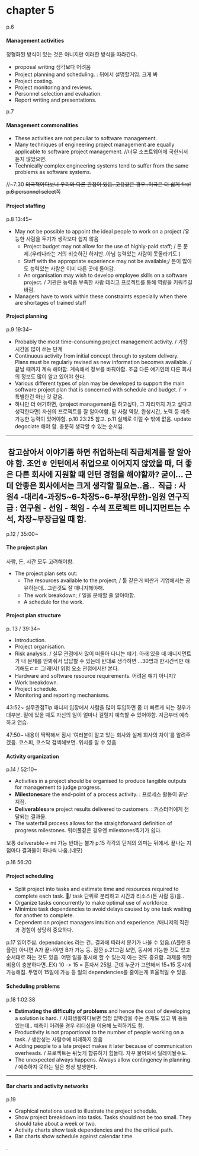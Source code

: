 # chapter 5
p.6
#### Management activities
정형화된 방식이 있는 것은 아니지만 이러한 방식을 따라간다.
* proposal writing 생각보다 어려움
* Project planning and scheduling.
 : 뒤에서 설명할거임. 크게 봐
* Project costing.
* Project monitoring and reviews.
* Personnel selection and evaluation.
* Report writing and presentations.

p.7
#### Management commonalities
* These activities are not peculiar to software management.
* Many techniques of engineering project management are equally applicable to software project management. //너무 소프트웨어에 국한되서 듣지 않았으면.
* Technically complex engineering systems tend to suffer from the same problems as software systems.

//~7:30
~~외국책이다보니 우리와 다른 관점이 있음. 고용같은 경우..미국은 더 쉽게 fire! p.6 personnel selcet쪽~~
#### Project staffing
p.8 13:45~
* May not be possible to appoint the ideal people to work on a project /유능한 사람을 두기가 생각보다 쉽지 않음
  * Project budget may not allow for the use of highly-paid staff; / 돈 문제.(우리나라는 거의 비슷하긴 하지만..아님 능력있는 사람이 못올라기도.)
  * Staff with the appropriate experience may not be available;/ 돈이 많아도 능력있는 사람은 이미 다른 곳에 들어감.
  * An organisation may wish to develop employee skills on a software project. / 기관은 능력좀 부족한 사람 데리고 프로젝트를 통해 역량을 키워주길 바람.
* Managers have to work within these constraints especially when there are shortages of trained staff

#### Project planning
p.9 19:34~
* Probably the most time-consuming  project management activity. / 가장 시간을 많이 쓰는 단계
* Continuous activity from initial concept through to system delivery. Plans must be regularly revised as new information becomes available.
 / 끝날 때까지 계속 해야함. 계속해서 정보를 바꿔야함. 조금 다른 얘기인데 다른 회사의 정보도 많이 알고 있어야 한다.
 * Various different types of plan may be developed to support the main software project plan that is concerned with schedule and budget. / -> 특별한건 아닌 것 같음.
 * 하나만 더 얘기하면, (project management좀 하고싶다, 그 자리까지 가고 싶다고 생각한다면) 자신의 프로젝트를 잘 알아야함. 밑 사람 역량, 완성시간, 노력 등 예측가능한 능력이 있어야함.
 p.10 23:25 참고.
 p.11
 실제로 이럴 수 밖에 없음.
 update
 degociate 해야 함. 충분히 생각할 수 있는 순서임.
-------------------
&nbsp;참고삼아서 이야기좀 하면 취업하는데 직급체계를 잘 알아야 함. 조언ㅎ
인턴에서 취업으로 이어지지 않았을 때, 더 좋은 다른 회사에 지원할 때 인턴 경험을 해야할까? 굳이... 근데 안좋은 회사에서는 크게 생각할 필요는..음..
&nbsp;직급 : 사원4 -대리4-과장5~6-차장5~6-부장(무한)-임원
연구직급 : 연구원 - 선임 - 책임 - 수석
프로젝트 메니지먼트는 수석, 차장~부장급일 때 함.
------------------
p.12 / 35:00~
#### The project plan
사람, 돈, 시간 모두 고려해야함.
* The project plan sets out:
  * The resources available to the project; /  툴 같은거 비싼거 기업에서는 공유하는데.. 그런것도 잘 매니지해야해.
  * The work breakdown; / 일을 분배할 줄 알아야함.
  * A schedule for the work.
#### Project plan structure
p. 13 / 39:34~
* Introduction.
* Project organisation.
* Risk analysis. / 실무 관점에서 많이 떠돌아 다니는 얘기. 아래 있을 때 매니지먼트가 내 문제를 안봐줘서 답답할 수 있는데 반대로 생각하면 ...30명과 한시간씩만 얘기해도ㄷㄷ 그!래!서! 위험 요소 관점에서만 본다.
* Hardware and software resource requirements. 어려운 얘기 아니지?
* Work breakdown.
* Project schedule.
* Monitoring and reporting mechanisms.

43:52~ 실무관점Tip
매니저 입장에서 사람을 많이 투입하면 좀 더 빠르게 되는 경우가 대부분. 밑에 있을 때도 자신의 일이 얼마나 걸릴지 예측할 수 있어야함. 지금부터 예측하고 연습.

47:50~ 내용이 딱딱해서 잠시 '여러분이 알고 있는 회사와 실제 회사의 차이'를 알려주겠음. 코스피, 코스닥 검색해보면..위치를 알 수 있음.

#### Activity organization
p.14 / 52:10~
* Activities in a project should be organised to produce tangible outputs for management to judge progress.
* **Milestones**are the end-point of a process activity. : 프로세스 활동이 끝난 지점.
* **Deliverables**are project results delivered to customers. : 커스터머에게 전달되는 결과물.
* The waterfall process allows for the straightforward definition of progress milestones. 워터풀같은 경우엔 milestones찍기가 쉽다.

보통 deliverable-> mi 가능
반대는 불가
p.15
각각의 단계의 의미는 뒤에서.
끝나는 지점마다 결과물이 하나씩 나옴.(네모)

p.16 56:20
#### Project scheduling
* Split project into tasks and estimate time and resources required to complete each task.
/ task 단위로 분리하고 시간과 리소스(돈 사람 등)을..
* Organize tasks concurrently to make optimal use of workforce.
* Minimize task dependencies to avoid delays caused by one task waiting for another to complete.
* Dependent on project managers intuition and experience.
/매니저의 직관과 경험이 상당히 중요하다.

p.17 읽어주심.
dependancies 라는 건.. 결과에 따라서 분기가 나올 수 있음.(A플랜 B플랜) 아니면 A가 끝나야만 B가 가능 등. 잠깐 p.21그림 보면, 동시에 가능한 것도 있고 순서대로 하는 것도 있음. 어떤 일을 동시에 할 수 있는지 아는 것도 중요함. 과제를 위한 비용이 충분하다면..EX) 10 -> 15 = 혼자서 25일. 근데 누군가 고안해서 15+15 동시에 가능해짐. 두명이 15일에 가능 등 일의 dependencies를 줄이는게 효율적일 수 있음.

#### Scheduling problems
p.18 1:02:38
* **Estimating the difficulty of problems** and hence the cost of developing a solution is hard. / 사회생활하다보면 엄청 압박감을 주는 존재도 있고 뭐 등등 있는데.. 예측이 어려울 경우 리더십을 이용해 노력하기도 함.
* Productivity is not proportional to the number of people working on a task. / 생산성는 사람수에 비례하지 않음
* Adding people to a late project makes it later because of communication overheads. / 프로젝트는 뒤늦게 합류하기 힘들다. 자꾸 물어봐서 딜레이될수도.
* The unexpected always happens. Always allow contingency in planning. / 예측하지 못하는 일은 항상 발생한다.
-----------------------------

#### Bar charts and activity networks
p.19
* Graphical notations used to illustrate the project schedule.
* Show project breakdown into tasks. Tasks should not be too small. They should take about a week or two.
* Activity charts show task dependencies and the the critical path.
* Bar charts show schedule against calendar time.






.
